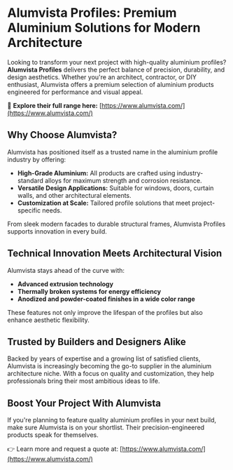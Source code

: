 # Alumvista Profiles: Premium Aluminium Solutions for Modern Architecture

Looking to transform your next project with high-quality aluminium profiles? **Alumvista Profiles** delivers the perfect balance of precision, durability, and design aesthetics. Whether you're an architect, contractor, or DIY enthusiast, Alumvista offers a premium selection of aluminium products engineered for performance and visual appeal.

🔗 **Explore their full range here:** [https://www.alumvista.com/](https://www.alumvista.com/)

## Why Choose Alumvista?

Alumvista has positioned itself as a trusted name in the aluminium profile industry by offering:

- **High-Grade Aluminium:** All products are crafted using industry-standard alloys for maximum strength and corrosion resistance.
- **Versatile Design Applications:** Suitable for windows, doors, curtain walls, and other architectural elements.
- **Customization at Scale:** Tailored profile solutions that meet project-specific needs.

From sleek modern facades to durable structural frames, Alumvista Profiles supports innovation in every build.

## Technical Innovation Meets Architectural Vision

Alumvista stays ahead of the curve with:

- **Advanced extrusion technology**  
- **Thermally broken systems for energy efficiency**  
- **Anodized and powder-coated finishes in a wide color range**  

These features not only improve the lifespan of the profiles but also enhance aesthetic flexibility.

## Trusted by Builders and Designers Alike

Backed by years of expertise and a growing list of satisfied clients, Alumvista is increasingly becoming the go-to supplier in the aluminium architecture niche. With a focus on quality and customization, they help professionals bring their most ambitious ideas to life.

## Boost Your Project With Alumvista

If you're planning to feature quality aluminium profiles in your next build, make sure Alumvista is on your shortlist. Their precision-engineered products speak for themselves.

👉 Learn more and request a quote at: [https://www.alumvista.com/](https://www.alumvista.com/)

